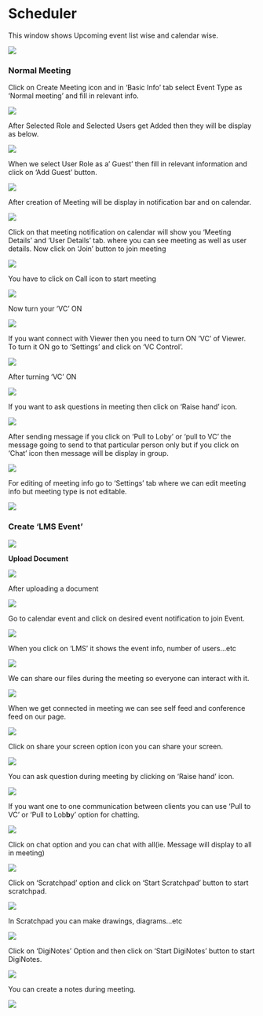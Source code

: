 # Scheduler

This window shows Upcoming event list wise and calendar wise.

![](../.gitbook/assets/image%20%2854%29.png)

###  **Normal Meeting**

Click on Create Meeting icon and in ‘Basic Info’ tab select Event Type as ‘Normal meeting’ and fill in relevant info.

![](../.gitbook/assets/image%20%2863%29.png)

After Selected Role and Selected Users get Added then they will be display as below.

![](../.gitbook/assets/image%20%2890%29.png)

When we select User Role as a’ Guest’ then fill in relevant information and click on ‘Add Guest’ button.

![](../.gitbook/assets/image%20%2853%29.png)

After creation of Meeting will be display in notification bar and on calendar.

![](../.gitbook/assets/image%20%2838%29.png)

Click on that meeting notification on calendar will show you ‘Meeting Details’ and ‘User Details’ tab. where you can see meeting as well as user details. Now click on ‘Join’ button to join meeting

![](../.gitbook/assets/image%20%2843%29.png)

You have to click on Call icon to start meeting

![](../.gitbook/assets/image%20%2850%29.png)

Now turn your ‘VC’ ON

![](../.gitbook/assets/image%20%2836%29.png)

If you want connect with Viewer then you need to turn ON ‘VC’ of Viewer. To turn it ON go to ‘Settings’ and click on ‘VC Control’.

![](../.gitbook/assets/image%20%2866%29.png)

After turning ‘VC’ ON

![](../.gitbook/assets/image%20%2837%29.png)

If you want to ask questions in meeting then click on ‘Raise hand’ icon.

![](../.gitbook/assets/image%20%2874%29.png)

After sending message if you click on ‘Pull to Loby’ or ‘pull to VC’ the message going to send to that particular person only but if you click on ‘Chat’ icon then message will be display in group.

![](../.gitbook/assets/image%20%2859%29.png)

For editing of meeting info go to ‘Settings’ tab where we can edit meeting info but meeting type is not editable.

![](../.gitbook/assets/image%20%2830%29.png)

###  **Create ‘LMS Event’**

![](../.gitbook/assets/image%20%2842%29.png)

 **Upload Document**

![](../.gitbook/assets/image%20%2871%29.png)

After uploading a document

![](../.gitbook/assets/image%20%2835%29.png)

Go to calendar event and click on desired event notification to join Event.

![](../.gitbook/assets/image%20%2825%29.png)

When you click on ‘LMS’ it shows the event info, number of users…etc

![](../.gitbook/assets/image%20%281%29.png)

We can share our files during the meeting so everyone can interact with it.

![](../.gitbook/assets/image%20%2892%29.png)

When we get connected in meeting we can see self feed and conference feed on our page.

![](../.gitbook/assets/image%20%2855%29.png)

Click on share your screen option icon you can share your screen.

![](../.gitbook/assets/image%20%2873%29.png)

You can ask question during meeting by clicking on ‘Raise hand’ icon.

![](../.gitbook/assets/image%20%2839%29.png)

If you want one to one communication between clients you can use ‘Pull to VC’ or ‘Pull to Lob**b**y’ option for chatting.

![](../.gitbook/assets/image%20%2888%29.png)

Click on chat option and you can chat with all\(ie. Message will display to all in meeting\)

![](../.gitbook/assets/image%20%2875%29.png)

Click on ‘Scratchpad’ option and click on ‘Start Scratchpad’ button to start scratchpad.

![](../.gitbook/assets/image%20%2826%29.png)

In Scratchpad you can make drawings, diagrams…etc

![](../.gitbook/assets/image%20%2824%29.png)

Click on ‘DigiNotes’ Option and then click on ‘Start DigiNotes’ button to start DigiNotes.

![](../.gitbook/assets/image%20%2832%29.png)

You can create a notes during meeting.

![](../.gitbook/assets/image%20%2882%29.png)



